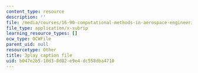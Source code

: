 ```yaml
---
content_type: resource
description: ''
file: /media/courses/16-90-computational-methods-in-aerospace-engineering-spring-2014/b047e2b510d38d02e9e4dc558dba4710_6hewlsfqltY.srt
file_type: application/x-subrip
learning_resource_types: []
ocw_type: OCWFile
parent_uid: null
resourcetype: Other
title: 3play caption file
uid: b047e2b5-10d3-8d02-e9e4-dc558dba4710
---
```

